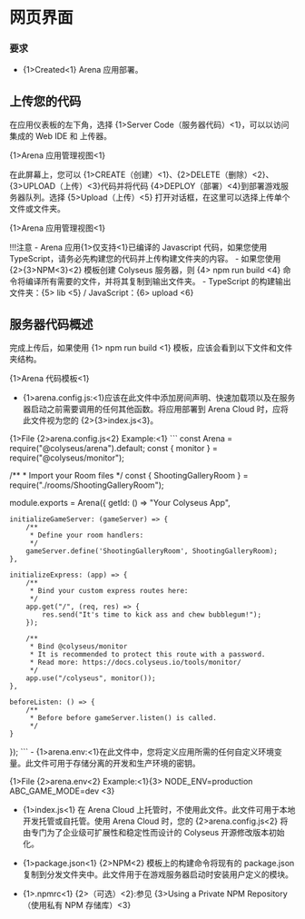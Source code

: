 # 网页界面

### 要求

* {1>Created<1} Arena 应用部署。

## 上传您的代码
在应用仪表板的左下角，选择 {1>Server Code（服务器代码）<1}，可以以访问集成的 Web IDE 和 上传器。 

{1>Arena 应用管理视图<1}

在此屏幕上，您可以 {1>CREATE（创建）<1}、{2>DELETE（删除）<2}、{3>UPLOAD（上传）<3}代码并将代码 {4>DEPLOY（部署）<4}到部署游戏服务器队列。选择 {5>Upload（上传）<5} 打开对话框，在这里可以选择上传单个文件或文件夹。 

{1>Arena 应用管理视图<1}

!!!注意 - Arena 应用{1>仅支持<1}已编译的 Javascript 代码，如果您使用 TypeScript，请务必先构建您的代码并上传构建文件夹的内容。 - 如果您使用 {2>{3>NPM<3}<2} 模板创建 Colyseus 服务器，则 {4> npm run build <4} 命令将编译所有需要的文件，并将其复制到输出文件夹。 - TypeScript 的构建输出文件夹：{5> lib <5} / JavaScript：{6> upload <6}

## 服务器代码概述

完成上传后，如果使用 {1> npm run build <1} 模板，应该会看到以下文件和文件夹结构。 

{1>Arena 代码模板<1}

- {1>arena.config.js:<1}应该在此文件中添加房间声明、快速加载项以及在服务器启动之前需要调用的任何其他函数。将应用部署到 Arena Cloud 时，应将此文件视为您的 {2>{3>index.js<3}。

{1>File {2>arena.config.js<2} Example:<1} \`\`\` const Arena = require("@colyseus/arena").default; const { monitor } = require("@colyseus/monitor");

/\** * Import your Room files \*/ const { ShootingGalleryRoom } = require("./rooms/ShootingGalleryRoom");

module.exports = Arena({ getId: () => "Your Colyseus App",

    initializeGameServer: (gameServer) => {
        /**
         * Define your room handlers:
         */
        gameServer.define('ShootingGalleryRoom', ShootingGalleryRoom);
    },

    initializeExpress: (app) => {
        /**
         * Bind your custom express routes here:
         */
        app.get("/", (req, res) => {
            res.send("It's time to kick ass and chew bubblegum!");
        });

        /**
         * Bind @colyseus/monitor
         * It is recommended to protect this route with a password.
         * Read more: https://docs.colyseus.io/tools/monitor/
         */
        app.use("/colyseus", monitor());
    },

    beforeListen: () => {
        /**
         * Before before gameServer.listen() is called.
         */
    }

}); \`\`\` - {1>arena.env:<1}在此文件中，您将定义应用所需的任何自定义环境变量。此文件可用于存储分离的开发和生产环境的密钥。

{1>File {2>arena.env<2} Example:<1}{3> NODE\_ENV=production ABC\_GAME\_MODE=dev <3}

 - {1>index.js<1} 在 Arena Cloud 上托管时，不使用此文件。此文件可用于本地开发托管或自托管。使用 Arena Cloud 时，您的 {2>arena.config.js<2} 将由专门为了企业级可扩展性和稳定性而设计的 Colyseus 开源修改版本初始化。

 - {1>package.json<1} {2>NPM<2} 模板上的构建命令将现有的 package.json 复制到分发文件夹中。此文件用于在游戏服务器启动时安装用户定义的模块。

- {1>.npmrc<1} {2>（可选）<2}:参见 {3>Using a Private NPM Repository（使用私有 NPM 存储库）<3}